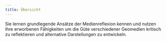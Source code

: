 ```yaml
---
title: Übersicht
---
```


Sie lernen grundlegende Ansätze der Medienreflexion kennen und nutzen Ihre erworbenen Fähigkeiten um die Güte verschiedener Geomedien kritisch zu reflektieren und alternative Darstellungen zu entwickeln.

<!--more-->

